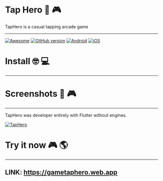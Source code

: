 # Tap Hero 📱 🎮

TapHero is a casual tapping arcade game 
_______________
[![Awesome](https://cdn.rawgit.com/sindresorhus/awesome/d7305f38d29fed78fa85652e3a63e154dd8e8829/media/badge.svg)](https://github.com/mkiisoft/RxLoading) [![GitHub version](https://d25lcipzij17d.cloudfront.net/badge.svg?id=gh&type=6&v=1.0&x2=0)](https://github.com/mkiisoft/taphero) [![Android](https://img.shields.io/badge/language-Android-blue.svg)](https://github.com/mkiisoft/taphero) [![iOS](https://img.shields.io/badge/language-iOS-blue.svg)](https://github.com/mkiisoft/taphero)

# Install 🤓 💻
_______________

# Screenshots 📸 🎮
_______________

TapHero was developer entirely with Flutter without engines.

[![TapHero](https://i.imgur.com/s5BzXxI.jpg)](https://github.com/mkiisoft/taphero "TapHero")


# Try it now 🎮 🌎
_______________

## LINK: https://gametaphero.web.app 
